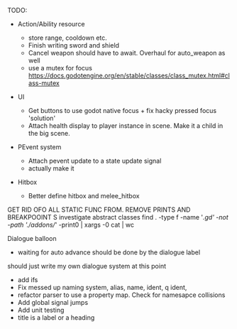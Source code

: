 TODO:
- Action/Ability resource 
    - store range, cooldown etc.
    - Finish writing sword and shield
	- Cancel weapon should have to await. Overhaul for auto_weapon as well
	- use a mutex for focus https://docs.godotengine.org/en/stable/classes/class_mutex.html#class-mutex

- UI
    - Get buttons to use godot native focus + fix hacky pressed focus 'solution'
    - Attach health display to player instance in scene. Make it a child in the big scene.

- PEvent system
    - Attach pevent update to a state update signal
    - actually make it

- Hitbox
    - Better define hitbox and melee_hitbox
    

GET RID OFO ALL STATIC FUNC FROM. REMOVE PRINTS AND BREAKPOOINT S
investigate abstract classes
find . -type f -name '*.gd' -not -path './addons/*' -print0 | xargs -0 cat | wc

Dialogue balloon
- waiting for auto advance should be done by the dialogue label

should just write my own dialogue system at this point
- add ifs
- Fix messed up naming system, alias, name, ident, q ident, 
- refactor parser to use a property map. Check for namesapce collisions
- Add global signal jumps
- Add unit testing
- title is a label or a heading